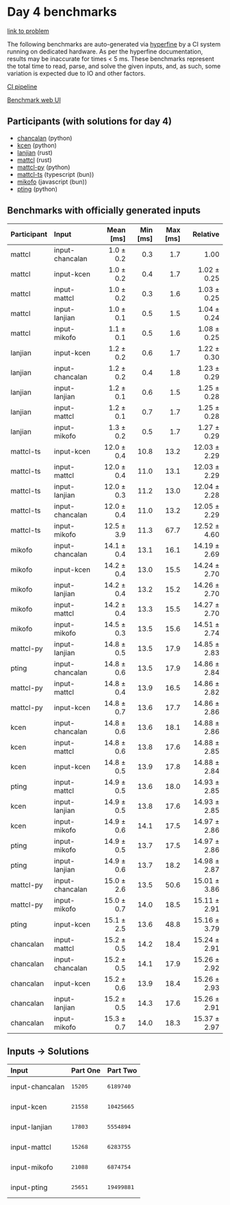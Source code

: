 # Day 4 benchmarks

[link to problem](https://adventofcode.com/2023/day/4)

The following benchmarks are auto-generated via
[hyperfine](https://github.com/sharkdp/hyperfine) by a CI system running on
dedicated hardware. As per the hyperfine documentation, results may be
inaccurate for times < 5 ms. These benchmarks represent the total time to read,
parse, and solve the given inputs, and, as such, some variation is expected due
to IO and other factors.

[CI pipeline](http://ci.papercode.net:8080/teams/main/pipelines/aoc2023)

[Benchmark web UI](https://aoc.ancalagon.black)


## Participants (with solutions for day 4)

- [chancalan](https://github.com/chancalan/aoc2023) (python)
- [kcen](https://github.com/kcen/aoc2023) (python)
- [lanjian](https://github.com/lanjian/aoc-2023) (rust)
- [mattcl](https://github.com/mattcl/aoc2023) (rust)
- [mattcl-py](https://github.com/mattcl/aoc2023-py) (python)
- [mattcl-ts](https://github.com/mattcl/aoc2023-js) (typescript (bun))
- [mikofo](https://github.com/mikofo/advent-of-code-2023) (javascript (bun))
- [pting](https://github.com/pting/aoc2023) (python)


## Benchmarks with officially generated inputs

| Participant | Input | Mean [ms] | Min [ms] | Max [ms] | Relative |
|:---|:---|---:|---:|---:|---:|
| mattcl | input-chancalan | 1.0 ± 0.2 | 0.3 | 1.7 | 1.00 |
| mattcl | input-kcen | 1.0 ± 0.2 | 0.4 | 1.7 | 1.02 ± 0.25 |
| mattcl | input-mattcl | 1.0 ± 0.2 | 0.3 | 1.6 | 1.03 ± 0.25 |
| mattcl | input-lanjian | 1.0 ± 0.1 | 0.5 | 1.5 | 1.04 ± 0.24 |
| mattcl | input-mikofo | 1.1 ± 0.1 | 0.5 | 1.6 | 1.08 ± 0.25 |
| lanjian | input-kcen | 1.2 ± 0.2 | 0.6 | 1.7 | 1.22 ± 0.30 |
| lanjian | input-chancalan | 1.2 ± 0.2 | 0.4 | 1.8 | 1.23 ± 0.29 |
| lanjian | input-lanjian | 1.2 ± 0.1 | 0.6 | 1.5 | 1.25 ± 0.28 |
| lanjian | input-mattcl | 1.2 ± 0.1 | 0.7 | 1.7 | 1.25 ± 0.28 |
| lanjian | input-mikofo | 1.3 ± 0.2 | 0.5 | 1.7 | 1.27 ± 0.29 |
| mattcl-ts | input-kcen | 12.0 ± 0.4 | 10.8 | 13.2 | 12.03 ± 2.29 |
| mattcl-ts | input-mattcl | 12.0 ± 0.4 | 11.0 | 13.1 | 12.03 ± 2.29 |
| mattcl-ts | input-lanjian | 12.0 ± 0.3 | 11.2 | 13.0 | 12.04 ± 2.28 |
| mattcl-ts | input-chancalan | 12.0 ± 0.4 | 11.0 | 13.2 | 12.05 ± 2.29 |
| mattcl-ts | input-mikofo | 12.5 ± 3.9 | 11.3 | 67.7 | 12.52 ± 4.60 |
| mikofo | input-chancalan | 14.1 ± 0.4 | 13.1 | 16.1 | 14.19 ± 2.69 |
| mikofo | input-kcen | 14.2 ± 0.4 | 13.0 | 15.5 | 14.24 ± 2.70 |
| mikofo | input-lanjian | 14.2 ± 0.4 | 13.2 | 15.2 | 14.26 ± 2.70 |
| mikofo | input-mattcl | 14.2 ± 0.4 | 13.3 | 15.5 | 14.27 ± 2.70 |
| mikofo | input-mikofo | 14.5 ± 0.3 | 13.5 | 15.6 | 14.51 ± 2.74 |
| mattcl-py | input-lanjian | 14.8 ± 0.5 | 13.5 | 17.9 | 14.85 ± 2.83 |
| pting | input-chancalan | 14.8 ± 0.6 | 13.5 | 17.9 | 14.86 ± 2.84 |
| mattcl-py | input-mattcl | 14.8 ± 0.4 | 13.9 | 16.5 | 14.86 ± 2.82 |
| mattcl-py | input-kcen | 14.8 ± 0.7 | 13.6 | 17.7 | 14.86 ± 2.86 |
| kcen | input-chancalan | 14.8 ± 0.6 | 13.6 | 18.1 | 14.88 ± 2.86 |
| kcen | input-mattcl | 14.8 ± 0.6 | 13.8 | 17.6 | 14.88 ± 2.85 |
| kcen | input-kcen | 14.8 ± 0.5 | 13.9 | 17.8 | 14.88 ± 2.84 |
| pting | input-mattcl | 14.9 ± 0.5 | 13.6 | 18.0 | 14.93 ± 2.85 |
| kcen | input-lanjian | 14.9 ± 0.5 | 13.8 | 17.6 | 14.93 ± 2.85 |
| kcen | input-mikofo | 14.9 ± 0.6 | 14.1 | 17.5 | 14.97 ± 2.86 |
| pting | input-mikofo | 14.9 ± 0.5 | 13.7 | 17.5 | 14.97 ± 2.86 |
| pting | input-lanjian | 14.9 ± 0.6 | 13.7 | 18.2 | 14.98 ± 2.87 |
| mattcl-py | input-chancalan | 15.0 ± 2.6 | 13.5 | 50.6 | 15.01 ± 3.86 |
| mattcl-py | input-mikofo | 15.0 ± 0.7 | 14.0 | 18.5 | 15.11 ± 2.91 |
| pting | input-kcen | 15.1 ± 2.5 | 13.6 | 48.8 | 15.16 ± 3.79 |
| chancalan | input-mattcl | 15.2 ± 0.5 | 14.2 | 18.4 | 15.24 ± 2.91 |
| chancalan | input-chancalan | 15.2 ± 0.5 | 14.1 | 17.9 | 15.26 ± 2.92 |
| chancalan | input-kcen | 15.2 ± 0.6 | 13.9 | 18.4 | 15.26 ± 2.93 |
| chancalan | input-lanjian | 15.2 ± 0.5 | 14.3 | 17.6 | 15.26 ± 2.91 |
| chancalan | input-mikofo | 15.3 ± 0.7 | 14.0 | 18.3 | 15.37 ± 2.97 |


## Inputs -> Solutions

| Input | Part One | Part Two |
|:---|:---|:---|
|input-chancalan|<pre>15205</pre>|<pre>6189740</pre>|
|input-kcen|<pre>21558</pre>|<pre>10425665</pre>|
|input-lanjian|<pre>17803</pre>|<pre>5554894</pre>|
|input-mattcl|<pre>15268</pre>|<pre>6283755</pre>|
|input-mikofo|<pre>21088</pre>|<pre>6874754</pre>|
|input-pting|<pre>25651</pre>|<pre>19499881</pre>|